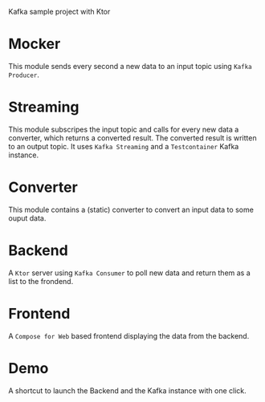 Kafka sample project with Ktor

# Mocker

This module sends every second a new data to an input topic using `Kafka Producer`.

# Streaming

This module subscripes the input topic and calls for every new data a converter, which returns a converted result. The
converted result is written to an output topic. It uses `Kafka Streaming` and a `Testcontainer` Kafka instance.

# Converter

This module contains a (static) converter to convert an input data to some ouput data.

# Backend

A `Ktor` server using `Kafka Consumer` to poll new data and return them as a list to the frondend.

# Frontend

A `Compose for Web` based frontend displaying the data from the backend.

# Demo

A shortcut to launch the Backend and the Kafka instance with one click.

